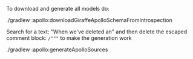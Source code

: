 To download and generate all models do:

./gradlew :apollo:downloadGiraffeApolloSchemaFromIntrospection

Search for a text: "When we've deleted an" and then delete the escaped comment block: `/"""` to make the generation work

./gradlew :apollo:generateApolloSources